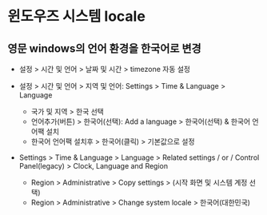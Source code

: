 # 윈도우즈 시스템 locale

## 영문 windows의 언어 환경을 한국어로 변경

- 설정 > 시간 및 언어 > 날짜 및 시간 > timezone 자동 설정

- 설정 > 시간 및 언어 > 지역 및 언어: Settings > Time & Language > Language
  - 국가 및 지역 > 한국 선택
  - 언어추가(버튼) > 한국어(선택): Add a language > 한국어(선택) & 한국어 언어팩 설치
  - 한국어 언어팩 설치후 > 한국어(클릭) > 기본값으로 설정

- Settings > Time & Language > Language > Related settings / or / Control Panel(legacy) > Clock, Language and Region
  - Region > Administrative > Copy settings > (시작 화면 및 시스템 계정 선택)
  - Region > Administrative > Change system locale > 한국어(대한민국)
